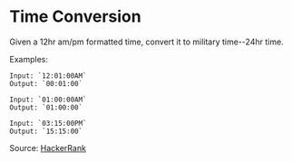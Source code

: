 # Time Conversion

Given a 12hr am/pm formatted time, convert it to military time--24hr time.

Examples:
```
Input: `12:01:00AM`
Output: `00:01:00`

Input: `01:00:00AM`
Output: `01:00:00`

Input: `03:15:00PM`
Output: `15:15:00`
```

Source: [HackerRank](https://www.hackerrank.com/challenges/time-conversion/problem)